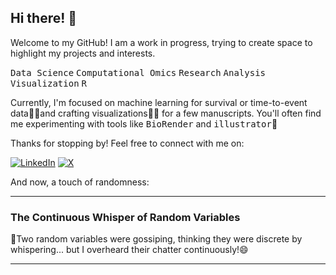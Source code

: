 ## Hi there! 👋

Welcome to my GitHub! I am a work in progress, trying to create space to highlight my projects and interests.

<kbd>Data Science</kbd> <kbd>Computational Omics</kbd> <kbd>Research</kbd> <kbd>Analysis</kbd> <kbd>Visualization</kbd> <kbd>R</kbd>

Currently, I'm focused on machine learning for survival or time-to-event data🙇‍♀️and crafting visualizations🔭🤔 for a few manuscripts. You'll often find me experimenting with tools like <kbd>BioRender</kbd> and <kbd>illustrator</kbd>🤷  

Thanks for stopping by! Feel free to connect with me on:  

[![LinkedIn](https://img.shields.io/badge/-LinkedIn-blue?style=flat-square&logo=linkedin&logoColor=white)](https://www.linkedin.com/in/rupa-kanchi-8428982b/) [![X](https://img.shields.io/badge/-Follow%20Me-1DA1F2?style=flat-square&logo=x&logoColor=white)](https://x.com/rupakanchi)  

And now, a touch of randomness:

---  

### The Continuous Whisper of Random Variables  
🎲Two random variables were gossiping, thinking they were discrete by whispering... but I overheard their chatter continuously!😄  

---
